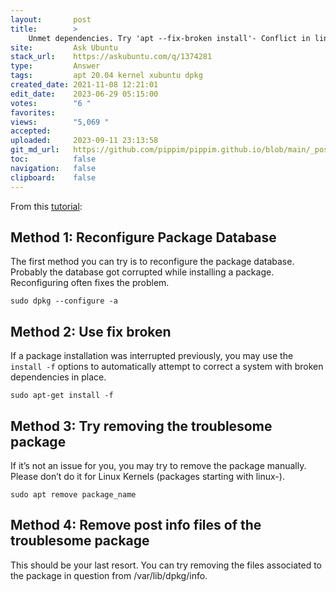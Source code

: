 ```yaml
---
layout:       post
title:        >
    Unmet dependencies. Try 'apt --fix-broken install'- Conflict in linux-image
site:         Ask Ubuntu
stack_url:    https://askubuntu.com/q/1374281
type:         Answer
tags:         apt 20.04 kernel xubuntu dpkg
created_date: 2021-11-08 12:21:01
edit_date:    2023-06-29 05:15:00
votes:        "6 "
favorites:    
views:        "5,069 "
accepted:     
uploaded:     2023-09-11 23:13:58
git_md_url:   https://github.com/pippim/pippim.github.io/blob/main/_posts/2021/2021-11-08-Unmet-dependencies.-Try-_apt-fix-broken-install_-Conflict-in-linux-image.md
toc:          false
navigation:   false
clipboard:    false
---
```


From this [tutorial](https://itsfoss.com/dpkg-returned-an-error-code-1/):

## Method 1: Reconfigure Package Database

The first method you can try is to reconfigure the package database. Probably the database got corrupted while installing a package. Reconfiguring often fixes the problem.

``` 
sudo dpkg --configure -a
```

## Method 2: Use fix broken

If a package installation was interrupted previously, you may use the `install -f` options to automatically attempt to correct a system with broken dependencies in place.

``` 
sudo apt-get install -f
```

## Method 3: Try removing the troublesome package

If it’s not an issue for you, you may try to remove the package manually. Please don’t do it for Linux Kernels (packages starting with linux-).

``` 
sudo apt remove package_name
```

## Method 4: Remove post info files of the troublesome package

This should be your last resort. You can try removing the files associated to the package in question from /var/lib/dpkg/info.

